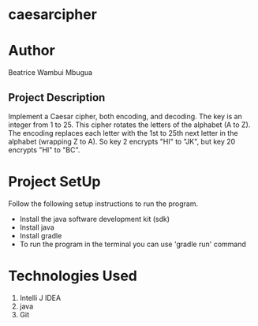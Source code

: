 # caesarcipher

# Author

Beatrice Wambui Mbugua

## Project Description

Implement a Caesar cipher, both encoding, and decoding. 
The key is an integer from 1 to 25. This cipher rotates the letters of the alphabet (A to Z). 
The encoding replaces each letter with the 1st to 25th next letter in the alphabet (wrapping Z to A). 
So key 2 encrypts "HI" to "JK", but key 20 encrypts "HI" to "BC". 

# Project SetUp

Follow the following setup instructions to run the program.

- Install the java software development kit (sdk)
- Install java
- Install gradle
- To run the program in the terminal you can use 'gradle run' command

# Technologies Used

1. Intelli J IDEA
2. java
3. Git
